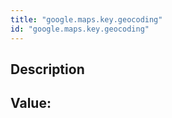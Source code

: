 ```yaml
---
title: "google.maps.key.geocoding"
id: "google.maps.key.geocoding"
---
```

## Description



## Value: 
```

```